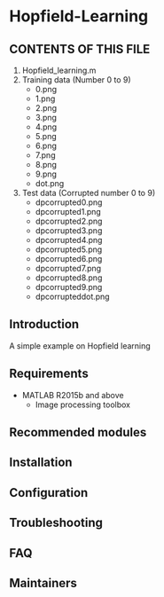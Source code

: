 # Hopfield-Learning

CONTENTS OF THIS FILE
---------------------
1. Hopfield_learning.m
2. Training data (Number 0 to 9)
   - 0.png
   - 1.png
   - 2.png
   - 3.png
   - 4.png
   - 5.png
   - 6.png
   - 7.png
   - 8.png
   - 9.png
   - dot.png
3. Test data (Corrupted number 0 to 9)
   - dpcorrupted0.png
   - dpcorrupted1.png
   - dpcorrupted2.png
   - dpcorrupted3.png
   - dpcorrupted4.png
   - dpcorrupted5.png
   - dpcorrupted6.png
   - dpcorrupted7.png
   - dpcorrupted8.png
   - dpcorrupted9.png
   - dpcorrupteddot.png

Introduction
---------------------
A simple example on Hopfield learning

Requirements
---------------------
- MATLAB R2015b and above
   -  Image processing toolbox

Recommended modules
---------------------
Installation
---------------------
Configuration
---------------------
Troubleshooting
---------------------
FAQ
---------------------
Maintainers
---------------------
